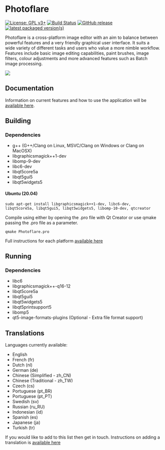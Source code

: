 # Photoflare

[![License: GPL v3+](https://img.shields.io/badge/License-GPL-yellowgreen.svg)](https://www.gnu.org/licenses/gpl-3.0)
[![Build Status](https://travis-ci.org/PhotoFlare/photoflare.svg?branch=master)](https://travis-ci.org/PhotoFlare/photoflare)
[![GitHub release](https://img.shields.io/badge/Release-1.6.12-green.svg)](https://github.com/PhotoFlare/photoflare/releases)
[![latest packaged version(s)](https://repology.org/badge/latest-versions/photoflare.svg)](https://repology.org/project/photoflare/versions)

Photoflare is a cross-platform image editor with an aim to balance between powerful features and a very friendly graphical user interface. It suits a wide variety of different tasks and users who value a more nimble workflow. Features include basic image editing capabilities, paint brushes, image filters, colour adjustments and more advanced features such as Batch image processing.

<img src="https://photoflare.io/wp-content/uploads/2022/03/crossplatform.png">

## Documentation
Information on current features and how to use the application will be 
<a href="https://photoflare.github.io/photoflare/">available here</a>.

## Building

### Dependencies
- g++ (G++/Clang on Linux, MSVC/Clang on Windows or Clang on MacOSX)
- libgraphicsmagick++1-dev
- libomp-9-dev
- libc6-dev
- libqt5core5a
- libqt5gui5
- libqt5widgets5

#### Ubuntu (20.04)  
`sudo apt-get install libgraphicsmagick++1-dev, libc6-dev, libqt5core5a, libqt5gui5, libqt5widgets5, libomp-10-dev, qtcreator`

Compile using either by opening the .pro file with Qt Creator or use qmake passing the .pro file as a parameter. 

`qmake Photoflare.pro`

Full instructions for each platform <a href="https://photoflare.io/contributing/building-the-source/">available here</a>

## Running

### Dependencies
- libc6
- libgraphicsmagick++-q16-12
- libqt5core5a
- libqt5gui5
- libqt5widgets5
- libqt5printsupport5
- libomp5
- qt5-image-formats-plugins (Optional - Extra file format support)

## Translations
Languages currently available:

- English
- French (fr)
- Dutch (nl)
- German (de)
- Chinese (Simplified - zh_CN)
- Chinese (Traditional - zh_TW)
- Czech (cs)
- Portuguese (pt_BR)
- Portuguese (pt_PT)
- Swedish (sv)
- Russian (ru_RU)
- Indonesian (id)
- Spanish (es)
- Japanese (ja)
- Turkish (tr)

If you would like to add to this list then get in touch. Instructions on adding a translation is <a href="https://photoflare.io/contributing/translations/">available here</a>
